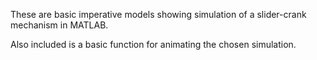These are basic imperative models showing simulation of a slider-crank mechanism in MATLAB.

Also included is a basic function for animating the chosen simulation.
